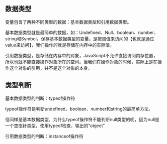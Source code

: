 
<!--
 * @Author: yongyuan253015@gmail.com
 * @Date: 2021-10-26 22:54:34
 * @LastEditors: Please set LastEditors
 * @LastEditTime: 2021-10-26 23:41:56
 * @Description: 文件描述
-->
## 数据类型

变量包含了两种不同类型的数据：基本数据类型和引用数据类型。

基本数据类型就是最简单的数据，如：Undefined、Null、boolean、number、string和Symbol。保存基本数据类型的变量，是按照值来访问的【也就是通过value来访问】，我们操作的就是存储在内存中的实际值。

引用数据类型，是存储在内存中的对象，JavaScript不允许直接访问内存位置，所以也就不能直接操作对象所在的空间。当我们在操作对象的时候，实际上是在操作这个对象的引用，并不是这个对象的本身。

## 类型判断

基本数据类型的判断：typeof操作符

typeof操作符是判断undefined、boolean、number和string的最简单方法，

但同样是基本数据类型，为什么typeof操作符不能判断null类型的呢，因为null是一个空指针类型，使用typeof检查，输出的“object”

引用数据类型的判断：instanceof操作符



